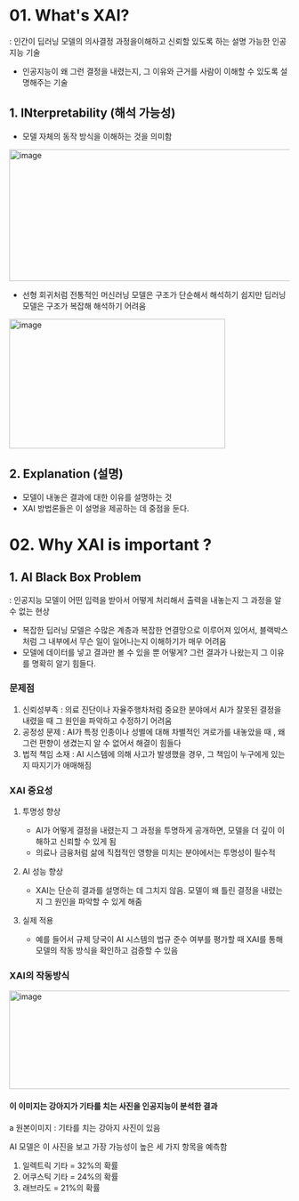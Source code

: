 # 01. What's XAI?
: 인간이 딥러닝 모델의 의사결정 과정을이해하고 신뢰할 있도록 하는 설명 가능한 인공지능 기술
- 인공지능이 왜 그런 결정을 내렸는지, 그 이유와 근거를 사람이 이해할 수 있도록 설명해주는 기술

## 1. INterpretability (해석 가능성)
- 모델 자체의 동작 방식을 이해하는 것을 의미함
 <img width="571" height="237" alt="image" src="https://github.com/user-attachments/assets/6132d09f-dbe7-42c2-bda6-7a90dee81fd2" />

- 선형 회귀처럼 전통적인 머신러닝 모델은 구조가 단순해서 해석하기 쉽지만 딥러닝 모델은 구조가 복잡해 해석하기 어려움
<img width="388" height="233" alt="image" src="https://github.com/user-attachments/assets/1982fbc9-0de5-4628-b1d9-4c6e26383a64" />

## 2. Explanation (설명)
- 모델이 내놓은 결과에 대한 이유를 설명하는 것
- XAI 방법론들은 이 설명을 제공하는 데 중점을 둔다.

# 02. Why XAI is important ?

## 1. AI Black Box Problem
: 인공지능 모델이 어떤 입력을 받아서 어떻게 처리해서 출력을 내놓는지 그 과정을 알 수 없는 현상
- 복잡한 딥러닝 모델은 수많은 계층과 복잡한 연결망으로 이루어져 있어서, 블랙박스처럼 그 내부에서 무슨 일이 일어나는지 이해하기가 매우 어려움
- 모델에 데이터를 넣고 결과만 볼 수 있을 뿐 어떻게? 그런 결과가 나왔는지 그 이유를 명확히 알기 힘들다.

### 문제점
1. 신뢰성부족 : 의료 진단이나 자율주행차처럼 중요한 분야에서 AI가 잘못된 결정을 내렸을 때 그 원인을 파악하고 수정하기 어려움
2. 공정성 문제 : AI가 특정 인종이나 성별에 대해 차별적인 겨로가를 내놓았을 때 , 왜 그런 편향이 생겼는지 알 수 없어서 해결이 힘들다
3. 법적 책임 소재 : AI 시스템에 의해 사고가 발생했을 경우, 그 책임이 누구에게 있는지 따지기가 애매해짐

### XAI 중요성
1. 투명성 향상
   - AI가 어떻게 결정을 내렸는지 그 과정을 투명하게 공개하면, 모델을 더 깊이 이해하고 신뢰할 수 있게 됨
   - 의료나 금융처럼 삶에 직접적인 영향을 미치는 분야에서는 투명성이 필수적
  
2. AI 성능 향상
   - XAI는 단순히 결과를 설명하는 데 그치지 않음. 모델이 왜 틀린 결정을 내렸는지 그 원인을 파악할 수 있게 해줌
3. 실제 적용
   - 예를 들어서 규제 당국이 AI 시스템의 법규 준수 여부를 평가할 때 XAI를 통해 모델의 작동 방식을 확인하고 검증할 수 있음

### XAI의 작동방식
<img width="686" height="177" alt="image" src="https://github.com/user-attachments/assets/96bd8df9-7191-400a-ae0e-0f4960cc8664" />

#### 이 이미지는 강아지가 기타를 치는 사진을 인공지능이 분석한 결과

a 원본이미지 : 기타를 치는 강아지 사진이 있음

AI 모델은 이 사진을 보고 가장 가능성이 높은 세 가지 항목을 예측함
1. 일렉트릭 기타 = 32%의 확률
2. 어쿠스틱 기타 = 24%의 확률
3. 래브라도 = 21%의 확률

